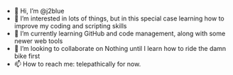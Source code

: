 - 👋 Hi, I’m @j2blue
- 👀 I’m interested in lots of things, but in this special case learning how to improve my coding and scripting skills
- 🌱 I’m currently learning GitHub and code management, along with some newer web tools
- 💞️ I’m looking to collaborate on Nothing until I learn how to ride the damn bike first
- 📫 How to reach me: telepathically for now.

<!---
j2blue/j2blue is a ✨ special ✨ repository because its `README.md` (this file) appears on your GitHub profile.
You can click the Preview link to take a look at your changes.
--->
